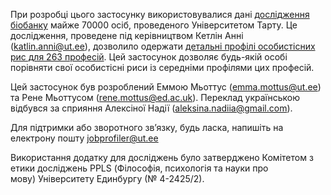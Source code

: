 При розробці цього застосунку використовувалися дані <a href="https://psycnet.apa.org/fulltext/2025-38154-001.html" target="_blank">дослідження біобанку</a> майже 70000 осіб, проведеного Університетом Тарту. Це дослідження, проведене під керівництвом Кетлін Анні (katlin.anni@ut.ee), дозволило одержати <a href="https://apps.psych.ut.ee/JobProfiles/" target="_blank">детальні профілі особистісних рис для 263 професій</a>. Цей застосунок дозволяє будь-якій особі порівняти свої особистісні риси із середніми профілями цих професій.

Цей застосунок був розроблений Еммою Мьоттус (emma.mottus@ut.ee) та Рене Мьоттусом (rene.mottus@ed.ac.uk). Переклад українською відбувся за сприяння Алексіної Надії (aleksina.nadiia@gmail.com).

Для підтримки або зворотного зв’язку, будь ласка, напишіть на електрону пошту jobprofiler@ut.ee

Використання додатку для досліджень було затверджено Комітетом з етики досліджень PPLS (Філософія, психологія та науки про мову) Університету Единбургу (№ 4-2425/2).